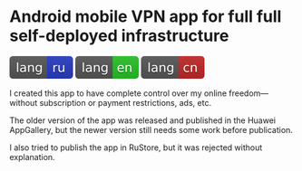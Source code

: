 # Android mobile VPN app for full full self-deployed infrastructure

[![ru](/README/markdown/assets/language-badges/ru.svg)](/README/markdown/README.ru.md)
[![en](/README/markdown/assets/language-badges/en.svg)](/README/markdown/README.en.md)
[![cn](/README/markdown/assets/language-badges/cn.svg)](/README/markdown/README.cn.md)

I created this app to have complete control over my online freedom—without subscription or payment restrictions, ads, etc.

The older version of the app was released and published in the Huawei AppGallery, but the newer version still needs some work before publication.

I also tried to publish the app in RuStore, but it was rejected without explanation.